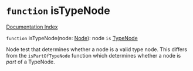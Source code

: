 # `function` isTypeNode

[Documentation Index](../README.md)

`function` isTypeNode(node: [Node](../interface.Node/README.md)): node `is` [TypeNode](../interface.TypeNode/README.md)

Node test that determines whether a node is a valid type node.
This differs from the `isPartOfTypeNode` function which determines whether a node is *part*
of a TypeNode.

